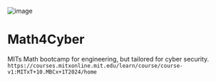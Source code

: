 ![image](https://github.com/dbissell6/Math4Cyber/assets/50979196/56e957c3-b8b8-49ff-ac36-224954b2b074)


# Math4Cyber

MITs Math bootcamp for engineering, but tailored for cyber security.
```https://courses.mitxonline.mit.edu/learn/course/course-v1:MITxT+10.MBCx+1T2024/home```

